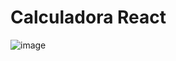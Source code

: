 # Calculadora React

![image](https://github.com/JanieleCristina006/Calculadora-React/assets/111160331/9dc3a781-03b2-45d9-8511-b0ab8244a9ae)
